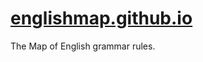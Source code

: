 # [englishmap.github.io](https://eugenezakhno.github.io/englishmap.github.io/)
The Map of English grammar rules.
